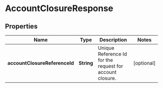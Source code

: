 # AccountClosureResponse

## Properties
Name | Type | Description | Notes
------------ | ------------- | ------------- | -------------
**accountClosureReferenceId** | **String** | Unique Reference Id for the request for account closure. |  [optional]
